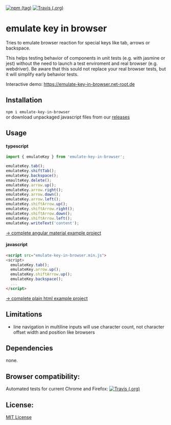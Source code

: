 [![npm (tag)](https://img.shields.io/npm/v/emulate-key-in-browser/latest)](https://www.npmjs.com/package/emulate-key-in-browser)
[![Travis (.org)](https://img.shields.io/travis/e-hein/emulate-key-in-browser?label=travis)](https://travis-ci.org/e-hein/emulate-key-in-browser)

emulate key in browser
======================
Tries to emulate browser reaction for special keys like tab, arrows or backspace.

This helps testing behavior of components in unit tests (e.g. with jasmine or jest) without the need to launch a test enviroment and real browser (e.g. webdriver). Be aware that this sould not replace your real browser tests, but it will simplify early behavior tests.

Interactive demo: https://emulate-key-in-browser.net-root.de

Installation
------------
```npm i emulate-key-in-browser```  
or download unpackaged javascript files from our [releases](https://github.com/e-hein/emulate-key-in-browser/releases)

Usage
-----
#### typescript
```ts
import { emulateKey } from 'emulate-key-in-browser';

emulateKey.tab();
emulateKey.shiftTab();
emulateKey.backspace();
emaulteKey.delete();
emulateKey.arrow.up();
emulateKey.arrow.right();
emulateKey.arrow.down();
emulateKey.arrow.left();
emulateKey.shiftArrow.up();
emulateKey.shiftArrow.right();
emulateKey.shiftArrow.down();
emulateKey.shiftArrow.left();
emulateKey.writeText('content');
```
[-> complete angular material example project](test/in-angular-material/src/app/app.component.ts)

#### javascript
```html
<script src="emulate-key-in-browser.min.js">
<script>
  emulateKey.tab();
  emulateKey.arrow.up();
  emulateKey.shiftArrow.up();
  emulateKey.backspace();
  ...
</script>
```
[-> complete plain html example project](test/in-plain-html-js/www/sample-form.html)

Limitations
-----------
- line navigation in multiline inputs will use character count, not character offset width and position like browsers

Dependencies
------------
none.

Browser compatibility:
----------------------
Automated tests for current Chrome and Firefox: 
[![Travis (.org)](https://img.shields.io/travis/e-hein/emulate-key-in-browser?label=travis)](https://travis-ci.org/e-hein/emulate-key-in-browser)

License:
--------
[MIT License](LICENSE)